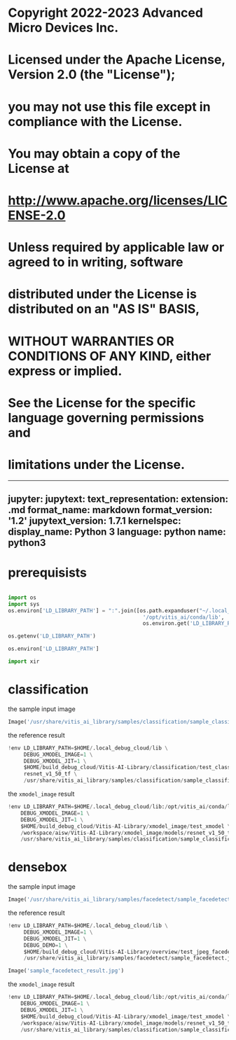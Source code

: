 #
# Copyright 2022-2023 Advanced Micro Devices Inc.
#
# Licensed under the Apache License, Version 2.0 (the "License");
# you may not use this file except in compliance with the License.
# You may obtain a copy of the License at
#
#     http://www.apache.org/licenses/LICENSE-2.0
#
# Unless required by applicable law or agreed to in writing, software
# distributed under the License is distributed on an "AS IS" BASIS,
# WITHOUT WARRANTIES OR CONDITIONS OF ANY KIND, either express or implied.
# See the License for the specific language governing permissions and
# limitations under the License.
---
jupyter:
  jupytext:
    text_representation:
      extension: .md
      format_name: markdown
      format_version: '1.2'
      jupytext_version: 1.7.1
  kernelspec:
    display_name: Python 3
    language: python
    name: python3
---

# prerequisists

```python

```

```python
import os
import sys
os.environ['LD_LIBRARY_PATH'] = ":".join([os.path.expanduser("~/.local_debug_cloud/lib") , 
                                           '/opt/vitis_ai/conda/lib',
                                           os.environ.get('LD_LIBRARY_PATH','')])
```


```python
os.getenv('LD_LIBRARY_PATH')
```

```python
os.environ['LD_LIBRARY_PATH'] 
```

```python
import xir
```

# classification

the sample input image

```python
Image('/usr/share/vitis_ai_library/samples/classification/sample_classification.jpg')
```


the reference result


```python
!env LD_LIBRARY_PATH=$HOME/.local_debug_cloud/lib \
     DEBUG_XMODEL_IMAGE=1 \
     DEBUG_XMODEL_JIT=1 \
     $HOME/build_debug_cloud/Vitis-AI-Library/classification/test_classification \
     resnet_v1_50_tf \
     /usr/share/vitis_ai_library/samples/classification/sample_classification.jpg
```

the `xmodel_image` result

```python
!env LD_LIBRARY_PATH=$HOME/.local_debug_cloud/lib:/opt/vitis_ai/conda/lib \
    DEBUG_XMODEL_IMAGE=1 \
    DEBUG_XMODEL_JIT=1 \
    $HOME/build_debug_cloud/Vitis-AI-Library/xmodel_image/test_xmodel \
    /workspace/aisw/Vitis-AI-Library/xmodel_image/models/resnet_v1_50_tf/resnet_v1_50_tf.xmodel \
    /usr/share/vitis_ai_library/samples/classification/sample_classification.jpg
```


# densebox


the sample input image

```python
Image('/usr/share/vitis_ai_library/samples/facedetect/sample_facedetect.jpg')
```

the reference result


```python
!env LD_LIBRARY_PATH=$HOME/.local_debug_cloud/lib \
     DEBUG_XMODEL_IMAGE=1 \
     DEBUG_XMODEL_JIT=1 \
     DEBUG_DEMO=1 \
     $HOME/build_debug_cloud/Vitis-AI-Library/overview/test_jpeg_facedetect densebox_320_320 \
     /usr/share/vitis_ai_library/samples/facedetect/sample_facedetect.jpg
```


```python
Image('sample_facedetect_result.jpg')
```

the `xmodel_image` result

```python
!env LD_LIBRARY_PATH=$HOME/.local_debug_cloud/lib:/opt/vitis_ai/conda/lib \
    DEBUG_XMODEL_IMAGE=1 \
    DEBUG_XMODEL_JIT=1 \
    $HOME/build_debug_cloud/Vitis-AI-Library/xmodel_image/test_xmodel \
    /workspace/aisw/Vitis-AI-Library/xmodel_image/models/resnet_v1_50_tf/resnet_v1_50_tf.xmodel \
    /usr/share/vitis_ai_library/samples/classification/sample_classification.jpg
```
